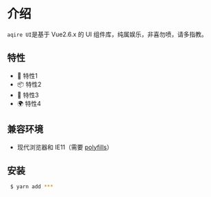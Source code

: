 # 介绍
[//]: # ( <fubangfu2015@163.com> 2020/7/4 )
`aqire UI`是基于 Vue2.6.x 的 UI 组件库，纯属娱乐，非喜勿喷，请多指教。

## 特性
 - 🌈 特性1
 - 📦 特性2
 - 🎨 特性3
 - 🌍 特性4

## 兼容环境
 - 现代浏览器和 IE11（需要 [polyfills]()）

## 安装
```bash
 $ yarn add ***
```
